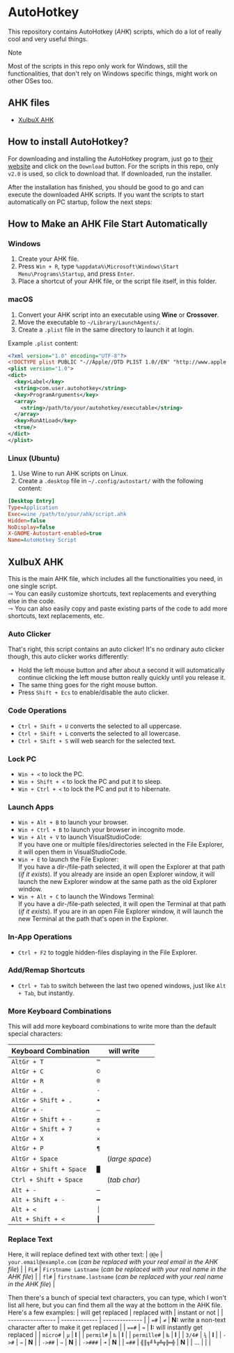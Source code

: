# AutoHotkey
This repository contains AutoHotkey (*AHK*) scripts, which do a lot of really cool and very useful things.

> [!NOTE]
> Most of the scripts in this repo only work for Windows, still the functionalities, that don't rely on Windows specific things, might work on other OSes too.


## AHK files
* [XulbuX AHK](#xulbux-ahk)


## How to install AutoHotkey?
For downloading and installing the AutoHotkey program, just go to [their website](https://www.autohotkey.com) and click on the `Download` button.
For the scripts in this repo, only `v2.0` is used, so click to download that. If downloaded, run the installer.

After the installation has finished, you should be good to go and can execute the downloaded AHK scripts.
If you want the scripts to start automatically on PC startup, follow the next steps:


## How to Make an AHK File Start Automatically

### Windows
1. Create your AHK file.
2. Press `Win + R`, type `%appdata%\Microsoft\Windows\Start Menu\Programs\Startup`, and press `Enter`.
3. Place a shortcut of your AHK file, or the script file itself, in this folder.

### macOS
1. Convert your AHK script into an executable using **Wine** or **Crossover**.
2. Move the executable to `~/Library/LaunchAgents/`.
3. Create a `.plist` file in the same directory to launch it at login.

Example `.plist` content:
```xml
<?xml version="1.0" encoding="UTF-8"?>
<!DOCTYPE plist PUBLIC "-//Apple//DTD PLIST 1.0//EN" "http://www.apple.com/DTDs/PropertyList-1.0.dtd">
<plist version="1.0">
<dict>
  <key>Label</key>
  <string>com.user.autohotkey</string>
  <key>ProgramArguments</key>
  <array>
    <string>/path/to/your/autohotkey/executable</string>
  </array>
  <key>RunAtLoad</key>
  <true/>
</dict>
</plist>
```

### Linux (Ubuntu)
1. Use Wine to run AHK scripts on Linux.
2. Create a `.desktop` file in `~/.config/autostart/` with the following content:
```ini
[Desktop Entry]
Type=Application
Exec=wine /path/to/your/ahk/script.ahk
Hidden=false
NoDisplay=false
X-GNOME-Autostart-enabled=true
Name=AutoHotkey Script
```


## <span id="xulbux-ahk">XulbuX AHK</span>
This is the main AHK file, which includes all the functionalities you need, in one single script.<br>
⇾ You can easily customize shortcuts, text replacements and everything else in the code.<br>
⇾ You can also easily copy and paste existing parts of the code to add more shortcuts, text replacements, etc.

### Auto Clicker
That's right, this script contains an auto clicker!
It's no ordinary auto clicker though, this auto clicker works differently:
* Hold the left mouse button and after about a second it will automatically continue clicking the left mouse button really quickly until you release it.
* The same thing goes for the right mouse button.
* Press `Shift + Ecs` to enable/disable the auto clicker.

### Code Operations
* `Ctrl + Shift + U` converts the selected to all uppercase.
* `Ctrl + Shift + L` converts the selected to all lowercase.
* `Ctrl + Shift + S` will web search for the selected text.

### Lock PC
* `Win + <` to lock the PC.
* `Win + Shift + <` to lock the PC and put it to sleep.
* `Win + Ctrl + <` to lock the PC and put it to hibernate.

### Launch Apps
* `Win + Alt + B` to launch your browser.
* `Win + Ctrl + B` to launch your browser in incognito mode.
* `Win + Alt + V` to launch VisualStudioCode:<br>
  If you have one or multiple files/directories selected in the File Explorer, it will open them in VisualStudioCode.
* `Win + E` to launch the File Explorer:<br>
  If you have a dir-/file-path selected, it will open the Explorer at that path (*if it exists*).
  If you already are inside an open Explorer window, it will launch the new Explorer window at the same path as the old Explorer window.
* `Win + Alt + C` to launch the Windows Terminal:<br>
  If you have a dir-/file-path selected, it will open the Terminal at that path (*if it exists*).
  If you are in an open File Explorer window, it will launch the new Terminal at the path that's open in the Explorer.

### In-App Operations
* `Ctrl + F2` to toggle hidden-files displaying in the File Explorer.

### Add/Remap Shortcuts
* `Ctrl + Tab` to switch between the last two opened windows, just like `Alt + Tab`, but instantly.

### More Keyboard Combinations
This will add more keyboard combinations to write more than the default special characters:

| Keyboard Combination      | will write             |
| ------------------------- | ---------------------- |
| `AltGr + T`               | `™`                    |
| `AltGr + C`               | `©`                    |
| `AltGr + R`               | `®`                    |
| `AltGr + .`               | `·`                    |
| `AltGr + Shift + .`       | `•`                    |
| `AltGr + -`               | `–`                    |
| `AltGr + Shift + -`       | `±`                    |
| `AltGr + Shift + 7`       | `÷`                    |
| `AltGr + X`               | `×`                    |
| `AltGr + P`               | `¶`                    |
| `AltGr + Space`           | ` ` (*large space*)   |
| `AltGr + Shift + Space`   | `█`                    |
| `Ctrl + Shift + Space`    | `	` (*tab char*)      |
| `Alt + -`                 | `─`                    |
| `Alt + Shift + -`         | `━`                    |
| `Alt + <`                 | `│`                    |
| `Alt + Shift + <`         | `┃`                    |

### Replace Text
Here, it will replace defined text with other text:
| `@@e` | `your.email@example.com` (*can be replaced with your real email in the AHK file*) |
| `FL#` | `Firstname Lastname` (*can be replaced with your real name in the AHK file*) |
| `fl#` | `firstname.lastname` (*can be replaced with your real name in the AHK file*) |

Then there's a bunch of special text characters, you can type, which I won't list all here, but you can find them all the way at the bottom in the AHK file. Here's a few examples:
| will get replaced | replaced with | instant or not |
| ----------------- | ------------- | -------------- |
| `=#`              | `≠`           | **N:** write a non-text character after to make it get replaced |
| `==#`             | `≈`           | **I:** will instantly get replaced |
| `micro#`          | `µ`           | **I**          |
| `permil#`         | `‰`           | **I**          |
| `permille#`       | `‱`          | **I**          |
| `3/4#`            | `¾`           | **I**          |
| `->#`             | `→`           | **N**          |
| `->##`            | `⇾`          | **N**          |
| `->###`           | `➜`          | **N**          |
| `=##`             | `╣║╗╝╚╔╩╦╠═╬` | **N**          |
| ...               |               |                |
